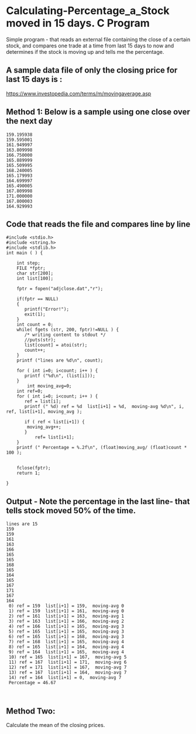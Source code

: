 # Calculating-Percentage_a_Stock moved in 15 days. C Program

Simple program - that reads an external file containing the close of a certain stock, and compares one trade at a time from last 15 days to now and determines if the stock is moving up and tells me the percentage.

## A sample data file of only the closing price for last 15 days is :

https://www.investopedia.com/terms/m/movingaverage.asp

## Method 1: Below is a sample using one close over the next day

```
159.195938
159.595001
161.949997
163.809998
166.750000
165.889999
165.509995
168.240005
165.179993
164.699997
165.490005
167.809998
171.000000
167.800003
164.929993

```


## Code that reads the file and compares line by line

```
#include <stdio.h>
#include <string.h>
#include <stdlib.h>
int main ( ) {

	int step;
	FILE *fptr;
	char str[200];
	int list[100];
	
	fptr = fopen("adjclose.dat","r");
	
	if(fptr == NULL)
	{
	   printf("Error!");   
	   exit(1);             
	}
	int count = 0;
	while( fgets (str, 200, fptr)!=NULL ) {
	   /* writing content to stdout */
	   //puts(str);
	   list[count] = atoi(str);
	   count++;
	}
	printf ("lines are %d\n", count);
	
	for ( int i=0; i<count; i++ ) {
	   printf ("%d\n", (list[i]));
	}
        int moving_avg=0;
	int ref=0;
	for ( int i=0; i<count; i++ ) {
 	   ref = list[i];
  	   printf (" %d) ref = %d  list[i+1] = %d,  moving-avg %d\n", i, ref, list[i+1], moving_avg );

	   if ( ref < list[i+1]) {
		moving_avg++;
	   }
           ref= list[i+1];
	}
	printf (" Percentage = %.2f\n", (float)moving_avg/ (float)count * 100 );
		   
		
	fclose(fptr);
	return 1;

}

```


## Output - Note the percentage in the last line- that tells stock moved 50% of the time.

```
lines are 15
159
159
161
163
166
165
165
168
165
164
165
167
171
167
164
 0) ref = 159  list[i+1] = 159,  moving-avg 0
 1) ref = 159  list[i+1] = 161,  moving-avg 0
 2) ref = 161  list[i+1] = 163,  moving-avg 1
 3) ref = 163  list[i+1] = 166,  moving-avg 2
 4) ref = 166  list[i+1] = 165,  moving-avg 3
 5) ref = 165  list[i+1] = 165,  moving-avg 3
 6) ref = 165  list[i+1] = 168,  moving-avg 3
 7) ref = 168  list[i+1] = 165,  moving-avg 4
 8) ref = 165  list[i+1] = 164,  moving-avg 4
 9) ref = 164  list[i+1] = 165,  moving-avg 4
 10) ref = 165  list[i+1] = 167,  moving-avg 5
 11) ref = 167  list[i+1] = 171,  moving-avg 6
 12) ref = 171  list[i+1] = 167,  moving-avg 7
 13) ref = 167  list[i+1] = 164,  moving-avg 7
 14) ref = 164  list[i+1] = 0,  moving-avg 7
 Percentage = 46.67
 
 
 ```


## Method Two:


Calculate the mean of the closing prices.



